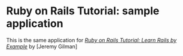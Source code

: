 # Ruby on Rails Tutorial: sample application

This is the same application for
[*Ruby on Rails Tutorial: Learn Rails by Example*](http://railstutorial.org/)
by [Jeremy Gilman]
